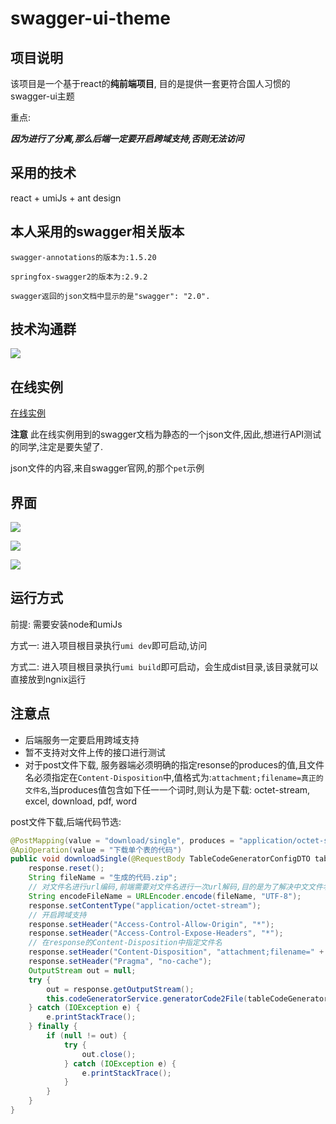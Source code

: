 # swagger-ui-theme


## 项目说明

该项目是一个基于react的**纯前端项目**, 目的是提供一套更符合国人习惯的swagger-ui主题

重点:

**_因为进行了分离,那么后端一定要开启跨域支持,否则无法访问_**

## 采用的技术

react + umiJs + ant design

## 本人采用的swagger相关版本

`swagger-annotations的版本为:1.5.20`

`springfox-swagger2的版本为:2.9.2`

`swagger返回的json文档中显示的是"swagger": "2.0".`

## 技术沟通群

![](./pzy项目交流群二维码.png)

## 在线实例

[在线实例](http://free_pan.gitee.io/swagger-ui-theme/#/1/free_pan.gitee.io%2Fswagger-ui-theme%2Fpet.json/1/addPet)

**注意**
此在线实例用到的swagger文档为静态的一个json文件,因此,想进行API测试的同学,注定是要失望了.

json文件的内容,来自swagger官网,的那个`pet`示例

## 界面
![](./界面说明.png)

![](./示例.jpg)

![](./调试.jpg)

## 运行方式

前提: 需要安装node和umiJs

方式一:
进入项目根目录执行`umi dev`即可启动,访问

方式二:
进入项目根目录执行`umi build`即可启动，会生成dist目录,该目录就可以直接放到ngnix运行

## 注意点

* 后端服务一定要启用跨域支持
* 暂不支持对文件上传的接口进行测试
* 对于post文件下载, 服务器端必须明确的指定resonse的produces的值,且文件名必须指定在`Content-Disposition`中,值格式为:`attachment;filename=真正的文件名`,当produces值包含如下任一一个词时,则认为是下载:
  octet-stream, excel, download, pdf, word

post文件下载,后端代码节选:

```java
@PostMapping(value = "download/single", produces = "application/octet-stream")
@ApiOperation(value = "下载单个表的代码")
public void downloadSingle(@RequestBody TableCodeGeneratorConfigDTO tableCodeGeneratorConfigDTO, HttpServletResponse response) throws UnsupportedEncodingException {
    response.reset();
    String fileName = "生成的代码.zip";
    // 对文件名进行url编码,前端需要对文件名进行一次url解码,目的是为了解决中文文件名乱码问题
    String encodeFileName = URLEncoder.encode(fileName, "UTF-8");
    response.setContentType("application/octet-stream");
    // 开启跨域支持
    response.setHeader("Access-Control-Allow-Origin", "*");
    response.setHeader("Access-Control-Expose-Headers", "*");
    // 在response的Content-Disposition中指定文件名
    response.setHeader("Content-Disposition", "attachment;filename=" + encodeFileName);
    response.setHeader("Pragma", "no-cache");
    OutputStream out = null;
    try {
        out = response.getOutputStream();
        this.codeGeneratorService.generatorCode2File(tableCodeGeneratorConfigDTO, out);
    } catch (IOException e) {
        e.printStackTrace();
    } finally {
        if (null != out) {
            try {
                out.close();
            } catch (IOException e) {
                e.printStackTrace();
            }
        }
    }
}
```